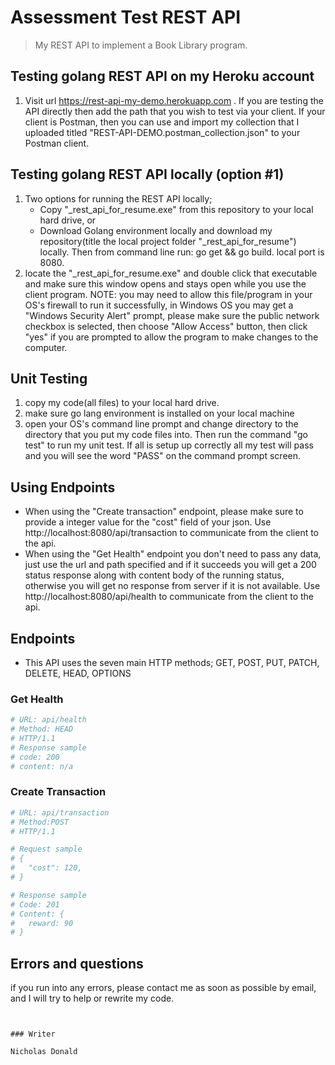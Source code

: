 # Assessment Test REST API

> My REST API to implement a Book Library program.

## Testing golang REST API on my Heroku account
1. Visit url https://rest-api-my-demo.herokuapp.com . If you are testing the API directly then add the path that you wish to test via your client. If your client is Postman, then you can use and import my collection that I uploaded titled "REST-API-DEMO.postman_collection.json" to your Postman client.

## Testing golang REST API locally (option #1)
1. Two options for running the REST API locally;
   - Copy "_rest_api_for_resume.exe" from this repository to your local hard drive, or 
   - Download Golang environment locally and download my repository(title the local project folder "_rest_api_for_resume") locally. Then from command line run: go get && go build. local port is 8080.
2. locate the "_rest_api_for_resume.exe" and double click that executable and make sure this window opens and stays open while you use the client program. NOTE: you may need to allow this file/program in your OS's firewall to run it successfully, in Windows OS you may get a "Windows Security Alert" prompt,
   please make sure the public network checkbox is selected, then choose "Allow Access" button, then click "yes" if you are prompted to allow the program to 
   make changes to the computer.


## Unit Testing
1. copy my code(all files) to your local hard drive.
2. make sure go lang environment is installed on your local machine
3. open your OS's command line prompt and change directory to the directory that you put my code
    files into. Then run the command "go test" to run my unit test. If all is setup up correctly 
    all my test will pass and you will see the word "PASS" on the command prompt screen. 



## Using Endpoints
- When using the "Create transaction" endpoint, please make sure to provide a integer value for the "cost" field of your json.
  Use http://localhost:8080/api/transaction to communicate from the client to the api.
- When using the "Get Health" endpoint you don't need to pass any data, just use the url and path specified and if it succeeds
  you will get a 200 status response along with content body of the running status, otherwise you will get no response from 
  server if it is not available. Use http://localhost:8080/api/health to communicate from the client to the api.

## Endpoints
- This API uses the seven main HTTP methods; GET, POST, PUT, PATCH, DELETE, HEAD, OPTIONS

### Get Health
``` bash
# URL: api/health
# Method: HEAD
# HTTP/1.1
# Response sample
# code: 200
# content: n/a
```

### Create Transaction
``` bash
# URL: api/transaction 
# Method:POST 
# HTTP/1.1

# Request sample
# {
#   "cost": 120,
# }

# Response sample
# Code: 201
# Content: {
#   reward: 90
# }
```

## Errors and questions
if you run into any errors, please contact me as soon as possible by email, and I will try to help or rewrite my code.



```


### Writer

Nicholas Donald
